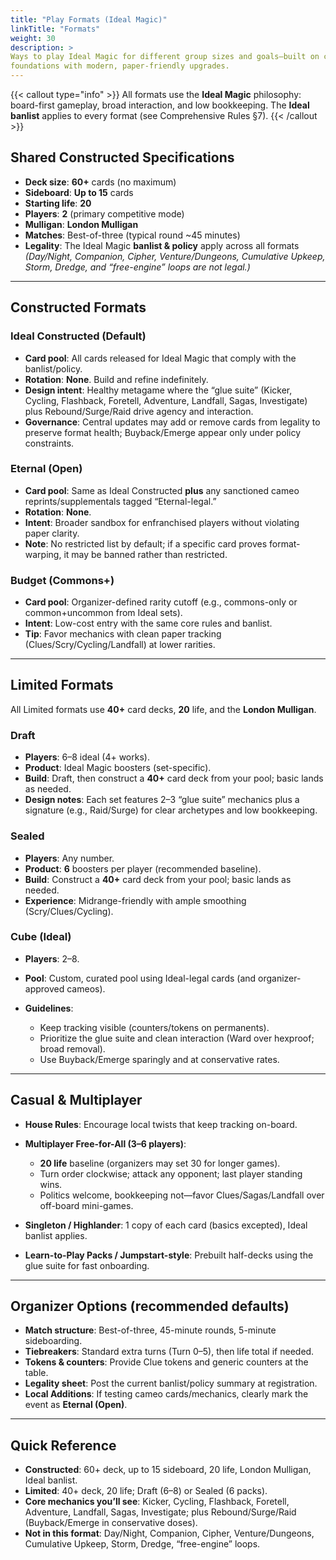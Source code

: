 ```yaml
---
title: "Play Formats (Ideal Magic)"
linkTitle: "Formats"
weight: 30
description: >
Ways to play Ideal Magic for different group sizes and goals—built on classic
foundations with modern, paper-friendly upgrades.
---
```


{{< callout type="info" >}}
All formats use the **Ideal Magic** philosophy: board-first gameplay, broad interaction,
and low bookkeeping. The **Ideal banlist** applies to every format (see Comprehensive
Rules §7).
{{< /callout >}}

## Shared Constructed Specifications

* **Deck size**: **60+** cards (no maximum)
* **Sideboard**: **Up to 15** cards
* **Starting life**: **20**
* **Players**: **2** (primary competitive mode)
* **Mulligan**: **London Mulligan**
* **Matches**: Best-of-three (typical round \~45 minutes)
* **Legality**: The Ideal Magic **banlist & policy** apply across all formats
  *(Day/Night, Companion, Cipher, Venture/Dungeons, Cumulative Upkeep, Storm,
  Dredge, and “free-engine” loops are not legal.)*

---

## Constructed Formats

### Ideal Constructed (Default)

* **Card pool**: All cards released for Ideal Magic that comply with the banlist/policy.
* **Rotation**: **None**. Build and refine indefinitely.
* **Design intent**: Healthy metagame where the “glue suite” (Kicker, Cycling, Flashback, Foretell, Adventure, Landfall, Sagas, Investigate) plus Rebound/Surge/Raid drive agency and interaction.
* **Governance**: Central updates may add or remove cards from legality to preserve format health; Buyback/Emerge appear only under policy constraints.

### Eternal (Open)

* **Card pool**: Same as Ideal Constructed **plus** any sanctioned cameo reprints/supplementals tagged “Eternal-legal.”
* **Rotation**: **None**.
* **Intent**: Broader sandbox for enfranchised players without violating paper clarity.
* **Note**: No restricted list by default; if a specific card proves format-warping, it may be banned rather than restricted.

### Budget (Commons+)

* **Card pool**: Organizer-defined rarity cutoff (e.g., commons-only or common+uncommon from Ideal sets).
* **Intent**: Low-cost entry with the same core rules and banlist.
* **Tip**: Favor mechanics with clean paper tracking (Clues/Scry/Cycling/Landfall) at lower rarities.

---

## Limited Formats

All Limited formats use **40+** card decks, **20** life, and the **London Mulligan**.

### Draft

* **Players**: 6–8 ideal (4+ works).
* **Product**: Ideal Magic boosters (set-specific).
* **Build**: Draft, then construct a **40+** card deck from your pool; basic lands as needed.
* **Design notes**: Each set features 2–3 “glue suite” mechanics plus a signature (e.g., Raid/Surge) for clear archetypes and low bookkeeping.

### Sealed

* **Players**: Any number.
* **Product**: **6** boosters per player (recommended baseline).
* **Build**: Construct a **40+** card deck from your pool; basic lands as needed.
* **Experience**: Midrange-friendly with ample smoothing (Scry/Clues/Cycling).

### Cube (Ideal)

* **Players**: 2–8.
* **Pool**: Custom, curated pool using Ideal-legal cards (and organizer-approved cameos).
* **Guidelines**:

  * Keep tracking visible (counters/tokens on permanents).
  * Prioritize the glue suite and clean interaction (Ward over hexproof; broad removal).
  * Use Buyback/Emerge sparingly and at conservative rates.

---

## Casual & Multiplayer

* **House Rules**: Encourage local twists that keep tracking on-board.
* **Multiplayer Free-for-All (3–6 players)**:

  * **20 life** baseline (organizers may set 30 for longer games).
  * Turn order clockwise; attack any opponent; last player standing wins.
  * Politics welcome, bookkeeping not—favor Clues/Sagas/Landfall over off-board mini-games.
* **Singleton / Highlander**: 1 copy of each card (basics excepted), Ideal banlist applies.
* **Learn-to-Play Packs / Jumpstart-style**: Prebuilt half-decks using the glue suite for fast onboarding.

---

## Organizer Options (recommended defaults)

* **Match structure**: Best-of-three, 45-minute rounds, 5-minute sideboarding.
* **Tiebreakers**: Standard extra turns (Turn 0–5), then life total if needed.
* **Tokens & counters**: Provide Clue tokens and generic counters at the table.
* **Legality sheet**: Post the current banlist/policy summary at registration.
* **Local Additions**: If testing cameo cards/mechanics, clearly mark the event as **Eternal (Open)**.

---

## Quick Reference

* **Constructed**: 60+ deck, up to 15 sideboard, 20 life, London Mulligan, Ideal banlist.
* **Limited**: 40+ deck, 20 life; Draft (6–8) or Sealed (6 packs).
* **Core mechanics you’ll see**: Kicker, Cycling, Flashback, Foretell, Adventure, Landfall, Sagas, Investigate; plus Rebound/Surge/Raid (Buyback/Emerge in conservative doses).
* **Not in this format**: Day/Night, Companion, Cipher, Venture/Dungeons, Cumulative Upkeep, Storm, Dredge, “free-engine” loops.
